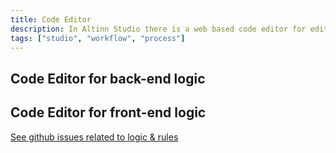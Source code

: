 ```yaml
---
title: Code Editor
description: In Altinn Studio there is a web based code editor for editing front-end and back-end logic
tags: ["studio", "workflow", "process"]
---
```



## Code Editor for back-end logic


## Code Editor for front-end logic




[See github issues related to logic & rules](https://github.com/Altinn/altinn-studio/labels/logic%20%26%20rules)










